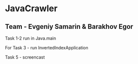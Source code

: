 # JavaCrawler
## Team - Evgeniy Samarin & Barakhov Egor

Task 1-2 run in Java.main

For Task 3 - run InvertedIndexApplication

Task 5 - screencast
